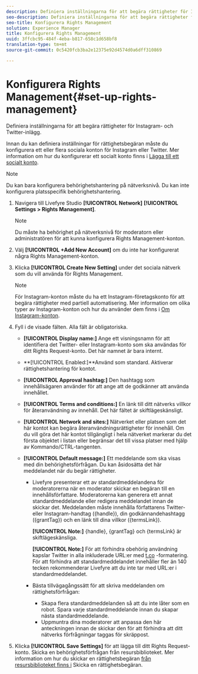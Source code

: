 ```yaml
---
description: Definiera inställningarna för att begära rättigheter för Instagram- och Twitter-inlägg.
seo-description: Definiera inställningarna för att begära rättigheter för Instagram- och Twitter-inlägg.
seo-title: Konfigurera Rights Management
solution: Experience Manager
title: Konfigurera Rights Management
uuid: 3ffcbc95-484f-4eba-b817-658c1d658bf8
translation-type: tm+mt
source-git-commit: 0c5420fcb3ba2e12375e92d4574d0a6dff310869

---
```



# Konfigurera Rights Management{#set-up-rights-management}

Definiera inställningarna för att begära rättigheter för Instagram- och Twitter-inlägg.

Innan du kan definiera inställningar för rättighetsbegäran måste du konfigurera ett eller flera sociala konton för Instagram eller Twitter. Mer information om hur du konfigurerar ett socialt konto finns i [Lägga till ett socialt konto](../c-users-creating-accounts-with-studio-access/t-configure-social-accout-instagram/t-configure-social-accout-instagram.md#t_configure_social_accout_instagram).

>[!NOTE]
>
>Du kan bara konfigurera behörighetshantering på nätverksnivå. Du kan inte konfigurera platsspecifik behörighetshantering.

1. Navigera till Livefyre Studio **[!UICONTROL Network]** **[!UICONTROL Settings > Rights Management]**.

   >[!NOTE]
   >
   >Du måste ha behörighet på nätverksnivå för moderatorn eller administratören för att kunna konfigurera Rights Management-konton.

1. Välj **[!UICONTROL +Add New Account]** om du inte har konfigurerat några Rights Management-konton.
1. Klicka **[!UICONTROL Create New Setting]** under det sociala nätverk som du vill använda för Rights Management.

   >[!NOTE]
   >
   >För Instagram-konton måste du ha ett Instagram-företagskonto för att begära rättigheter med partiell automatisering. Mer information om olika typer av Instagram-konton och hur du använder dem finns i [Om Instagram-konton](../c-users-creating-accounts-with-studio-access/t-configure-social-accout-instagram/c-about-instagram-accounts.md#c_about_instagram_accounts).

1. Fyll i de visade fälten. Alla fält är obligatoriska.

   * **[!UICONTROL Display name:]** Ange ett visningsnamn för att identifiera det Twitter- eller Instagram-konto som ska användas för ditt Rights Request-konto. Det här namnet är bara internt.
   * **[!UICONTROL Enabled:]**Använd som standard. Aktiverar rättighetshantering för kontot.
   * **[!UICONTROL Approval hashtag:]** Den hashtagg som innehållsägaren använder för att ange att de godkänner att använda innehållet.
   * **[!UICONTROL Terms and conditions:]** En länk till ditt nätverks villkor för återanvändning av innehåll. Det här fältet är skiftlägeskänsligt.
   * **[!UICONTROL Network and sites:]** Nätverket eller platsen som det här kontot kan begära återanvändningsrättigheter för innehåll. Om du vill göra det här kontot tillgängligt i hela nätverket markerar du det första objektet i listan eller begränsar det till vissa platser med hjälp av Kommando/CTRL-tangenten.
   * **[!UICONTROL Default message:]** Ett meddelande som ska visas med din behörighetsförfrågan. Du kan åsidosätta det här meddelandet när du begär rättigheter.

      * Livefyre presenterar ett av standardmeddelandena för moderatorerna när en moderator skickar en begäran till en innehållsförfattare. Moderatorerna kan generera ett annat standardmeddelande eller redigera meddelandet innan de skickar det. Meddelanden måste innehålla författarens Twitter- eller Instagram-handtag ({handle}), din godkännandehashtagg ({grantTag}) och en länk till dina villkor ({termsLink}).

         **[!UICONTROL Note:]** {handle}, {grantTag} och {termsLink} är skiftlägeskänsliga.

         **[!UICONTROL Note:]** För att förhindra obehörig användning kapslar Twitter in alla inkluderade URL:er med [t.co](https://t.co/) -formatering. För att förhindra att standardmeddelandet innehåller fler än 140 tecken rekommenderar Livefyre att du inte tar med URL:er i standardmeddelandet.

      * Bästa tillvägagångssätt för att skriva meddelanden om rättighetsförfrågan:

         * Skapa flera standardmeddelanden så att du inte låter som en robot. Spara varje standardmeddelande innan du skapar nästa standardmeddelande.
         * Uppmuntra dina moderatorer att anpassa den här anteckningen innan de skickar den för att förhindra att ditt nätverks förfrågningar taggas för skräppost.

1. Klicka **[!UICONTROL Save Settings]** för att lägga till ditt Rights Request-konto.
Skicka en behörighetsförfrågan från resursbiblioteket. Mer information om hur du skickar en rättighetsbegäran [från resursbiblioteket finns i](../c-how-requesting-rights-works/t-send-a-rights-request-to-own-a-digital-asset.md#t_send_a_rights_request_to_own_a_digital_asset) Skicka en rättighetsbegäran.